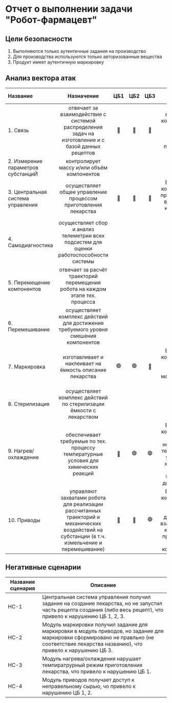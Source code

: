 # Отчет о выполнении задачи "Робот-фармацевт"

## Цели безопасности
1. Выполняются только аутентичные задания на производство
2. Для производства используются только авторизованные вещества
3. Продукт имеет аутентичную маркировку

## Анализ вектора атак

| Название | Назначение | ЦБ1 | ЦБ2 | ЦБ3 | Результат атаки | Кол-во нарушений |
|:--|:-:|:-:|:-:|:-:|:-:|:-:|
|1. Связь|	отвечает за взаимодействие с системой распределения задач на изготовление и с базой данных рецептов | 🔴 | 🔴 | 🔴 |в результате компрометации произошла подмена задания на производство| 3/3 |
|2. Измерение параметров субстанциЙ|контролирует массу и/или объём компонентов |  |  |  | | |
|3. Центральная система управления|осуществляет общее управление процессом приготовления лекарства | 🔴 | 🔴 | 🔴 | В результате компрометации произошел сбой в работе всех компонентов системы | 3/3 |
|4. Самодиагностика|осуществляет сбор и анализ телеметрии всех подсистем для оценки работоспособности системы |  |  |  | | |
|5. Перемещение компонентов|отвечает за расчёт траекторий перемещения робота на каждом этапе тех. процесса |  |  |  | | |
|6. Перемешивание|осуществляет комплекс действий для достижения требуемого уровня смешения компонентов |  |  |  | | |
|7. Маркировка|изготавливает и наклеивает на ёмкость описание лекарства	| 🟢 | 🟢 | 🔴 | В результате компрометации произошла подмена маркировочных этикеток | 1/3 |
|8. Стерилизация|осуществляет комплекс действий по стерилизации ёмкости с лекарством |  |  |  | | |
|9. Нагрев/охлаждение|обеспечивает требуемые по тех. процессу температурные условия для химических реакций | 🔴 | 🟢 | 🟢 | В результате компрометации произошло несоблюдение температурных условий для хим. реакций согласно технической документации. | 1/3 |
|10. Приводы| управляют захватами робота для реализации рассчитанных траекторий и механических воздействий на субстанции (в т.ч. измельчение и перемешивание) | 🔴 | 🔴 | 🟢 | В результате компрометации нарушены траектории движения для взаимодействий как с готовой продукции, так и с ее компонентами. | 2/3 |

## Негативные сценарии

|Название сценария|Описание|
|---|----------------------|
|НС-1|Центральная система управления получил задание на создание лекарства, но не запустил часть рецепта создания (либо весь рецепт), что привело к нарушению ЦБ 1, 2, 3. |
|НС-2|Модуль маркировки получил задание для маркировки в модуль приводов, но задание для маркировки сформировано не правльно (не соответствие лекарства названию), что привело к нарушению ЦБ 3. |
|НС-3|Модуль нагрева/охлаждения нарушает темпиратрурный режим приготовления лекарства, что привело к нарушению ЦБ 1. |
|НС-4|Модуль приводов получает доступ к неправельному сырью, чо привело к нарушению ЦБ 1, 2. |
